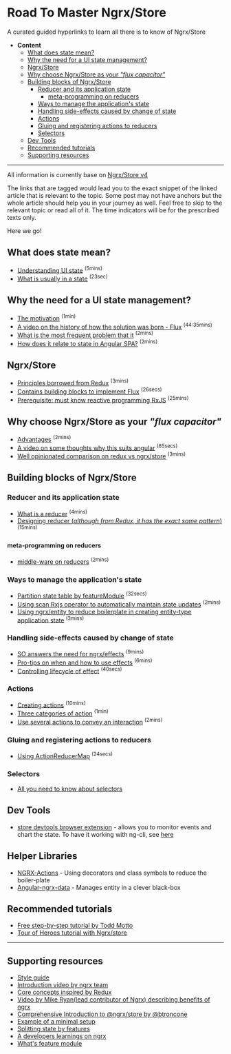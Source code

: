 # Road To Master Ngrx/Store
A curated guided hyperlinks to learn all there is to know of Ngrx/Store

<!-- TOC depthFrom:1 depthTo:6 withLinks:1 updateOnSave:1 orderedList:0 -->

- **Content**
	- [What does state mean?](#what-does-state-mean)
	- [Why the need for a UI state management?](#why-the-need-for-a-ui-state-management)
	- [Ngrx/Store](#ngrxstore)
	- [Why choose Ngrx/Store as your _"flux capacitor"_](#why-choose-ngrxstore-as-your-flux-capacitor)
	- [Building blocks of Ngrx/Store](#building-blocks-of-ngrxstore)
		- [Reducer and its application state](#reducer-and-its-application-state)
			- [meta-programming on reducers](#meta-programming-on-reducers)
		- [Ways to manage the application's state](#ways-to-manage-the-applications-state)
		- [Handling side-effects caused by change of state](#handling-side-effects-caused-by-change-of-state)
		- [Actions](#actions)
		- [Gluing and registering actions to reducers](#gluing-and-registering-actions-to-reducers)
		- [Selectors](#selectors)
	- [Dev Tools](#dev-tools)
	- [Recommended tutorials](#recommended-tutorials)
	- [Supporting resources](#supporting-resources)

<!-- /TOC -->

---

All information is currently base on [Ngrx/Store v4](https://github.com/ngrx/platform)

The links that are tagged would lead you to the exact snippet of the linked article that is relevant to the topic. Some post may not have anchors but the whole article should help you in your journey as well. Feel free to skip to the relevant topic or read all of it. The time indicators will be for the prescribed texts only.

Here we go!

## What does state mean?
* [Understanding UI state][state-management] <sup>(5mins)</sup>
* [What is usually in a state][defining-state] <sup>(23sec)</sup>

## Why the need for a UI state management?
* [The motivation][redux-motivation] <sup>(1min)</sup>
* [A video on the history of how the solution was born - Flux][flux] <sup>(44:35mins)</sup>
* [What is the most frequent problem that it][problem-it-solves]  <sup>(2mins)
* [How does it relate to state in Angular SPA?][persisting-state-in-angular] <sup>(2mins)</sup>

## Ngrx/Store
* [Principles borrowed from Redux][principles] <sup>(3mins)</sup>
* [Contains building blocks to implement Flux][readme] <sup>(26secs)</sup>
* [Prerequisite: must know reactive programming RxJS][rxjs] <sup>(25mins)</sup>

## Why choose Ngrx/Store as your _"flux capacitor"_
* [Advantages][advantages] <sup>(2mins)</sup>
* [A video on some thoughts why this suits angular][why-ngrx-for-angular] <sup>(65secs)</sup>
* [Well opinionated comparison on redux vs ngrx/store][redux-vs-ngrx] <sup>(3mins)</sup>

## Building blocks of Ngrx/Store

### Reducer and its application state
* [What is a reducer][reducer] <sup>(4mins)</sup>
* [Designing reducer (_although from Redux, it has the exact same pattern_)][reducer-by-redux] <sup>(15mins)</sup>

#### meta-programming on reducers
* [middle-ware on reducers][meta-reducers] <sup>(2mins)</sup>

### Ways to manage the application's state
* [Partition state table by featureModule][fractal-state] <sup>(32secs)</sup>
* [Using scan Rxjs operator to automatically maintain state updates][scan-on-dispatch] <sup>(2mins)</sup>
* [Using ngrx/entity to reduce boilerplate in creating entity-type application state][ngrx-entity] <sup>(3mins)</sup>

### Handling side-effects caused by change of state
* [SO answers the need for ngrx/effects][so-effects] <sup>(9mins)</sup>
* [Pro-tips on when and how to use effects][pro-effects] <sup>(6mins)</sup>
* [Controlling lifecycle of effect][on-run] <sup>(40secs)<sup>

### Actions
* [Creating actions][type-actions] <sup>(10mins)</sup>
* [Three categories of action][cat-actions] <sup>(1min)</sup>
* [Use several actions to convey an interaction][action-story] <sup>(2mins)</sup>

### Gluing and registering actions to reducers
* [Using ActionReducerMap][action-reducer-map] <sup>(24secs)</sup>

### Selectors
* [All you need to know about selectors][selectors]

## Dev Tools

* [store devtools browser extension][store-devtools] - allows you to monitor events and chart the state. To have it working with ng-cli, see [here][dev-cli]

## Helper Libraries

* [NGRX-Actions](https://medium.com/@amcdnl/reducing-the-boilerplate-with-ngrx-actions-8de42a190aac) - Using decorators and class symbols to reduce the boiler-plate
* [Angular-ngrx-data](https://github.com/johnpapa/angular-ngrx-data) - Manages entity in a clever black-box

## Recommended tutorials

* [Free step-by-step tutorial by Todd Motto](https://ultimateangular.com/ngrx-store-effects)
* [Tour of Heroes tutorial with Ngrx/store](https://github.com/LMFinney/toh-ngrx4)

<!--link references-->
[state-management]: https://medium.com/front-end-developers/domain-state-vs-ui-state-768c1271a41d
[defining-state]: https://angular-2-training-book.rangle.io/handout/state-management/ngrx/defining_your_main_application_state.html
[redux-motivation]: https://redux.js.org/docs/introduction/Motivation.html
[flux]: https://youtu.be/nYkdrAPrdcw
[problem-it-solves]: https://blog.angular-university.io/angular-2-redux-ngrx-rxjs#whatisthemostfrequentproblemthatreduxsolves
[persisting-state-in-angular]: https://malcoded.com/posts/angular-ngrx-guide#state-in-angular
[readme]: https://github.com/ngrx/platform/blob/master/docs/store/README.md
[rxjs]: https://gist.github.com/staltz/868e7e9bc2a7b8c1f754
[principles]: https://redux.js.org/docs/introduction/ThreePrinciples.html
[why-ngrx-for-angular]: https://www.youtube.com/embed/BxHkI0NUGNQ?start=95&end=161
[advantages]: https://gist.github.com/btroncone/a6e4347326749f938510#advantages-of-store
[redux-vs-ngrx]: https://medium.com/@charliegreenman/redux-vs-rxjs-ngrx-store-db6066058719
[reducer]: https://gist.github.com/btroncone/a6e4347326749f938510#whats-a-reducer
[reducer-by-redux]: https://redux.js.org/docs/basics/Reducers.html
[meta-reducers]: https://netbasal.com/implementing-a-meta-reducer-in-ngrx-store-4379d7e1020a
[fractal-state]: https://github.com/ngrx/platform/blob/master/docs/store/api.md#feature-module-state-composition
[scan-on-dispatch]: https://gist.github.com/btroncone/a6e4347326749f938510#aggregating-state-with-scan
[ngrx-entity]: https://medium.com/ngrx/introducing-ngrx-entity-598176456e15
[so-effects]: https://stackoverflow.com/questions/39552067/what-is-the-purpose-of-ngrx-effects-library
[pro-effects]: https://medium.com/@m3po22/stop-using-ngrx-effects-for-that-a6ccfe186399
[on-run]: https://github.com/ngrx/platform/blob/master/docs/effects/api.md#controlling-effects
[type-actions]: https://toddmotto.com/ngrx-store-actions-versus-action-creators
[cat-actions]: https://blog.nrwl.io/ngrx-patterns-and-techniques-f46126e2b1e5#8d68
[action-story]: https://blog.nrwl.io/ngrx-patterns-and-techniques-f46126e2b1e5#96a8
[action-reducer-map]: https://www.concretepage.com/angular-2/ngrx/ngrx-store-4-angular-5-tutorial#ActionReducerMap#ActionReducerMap
[selectors]: https://github.com/ngrx/platform/blob/master/docs/store/selectors.md
[store-devtools]: http://extension.remotedev.io/
[dev-cli]: https://blog.schwarty.com/using-ngrx-store-devtools-with-the-angular-cli-a3b5f88f12e9

---

## Supporting resources

* [Style guide](https://github.com/orizens/ngrx-styleguide)
* [Introduction video by ngrx team](https://youtu.be/cyaAhXHhxgk)
* [Core concepts inspired by Redux](https://redux.js.org/docs/introduction/CoreConcepts.html)
* [Video by Mike Ryan(lead contributor of Ngrx) describing benefits of ngrx ](https://www.youtube.com/watch?v=BxHkI0NUGNQ)
* [Comprehensive Introduction to @ngrx/store by @btroncone](https://gist.github.com/btroncone/a6e4347326749f938510)
* [Example of a minimal setup](https://github.com/ngrx/platform/blob/master/docs/store/setup.md)
* [Splitting state by features](http://ngxsolutions.azurewebsites.net/understanding-features-in-ngrx-4/)
* [A developers learnings on ngrx](https://hackernoon.com/what-i-have-learned-using-ngrx-redux-with-angular-2-20a748149661?gi=fbb7e4910efa)
* [What's feature module](https://blog.realworldfullstack.io/real-world-angular-part-7-lazy-coding-load-splitting-4552f5f54ef7#e15e)


